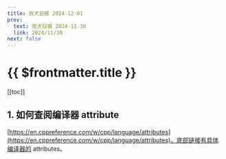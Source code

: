 ```yaml
---
title: 败犬日报 2024-12-01
prev:
  text: 败犬日报 2024-11-30
  link: 2024/11/30
next: false
---
```


# {{ $frontmatter.title }}

[[toc]]

## 1. 如何查阅编译器 attribute

[https://en.cppreference.com/w/cpp/language/attributes](https://en.cppreference.com/w/cpp/language/attributes)，底部链接有具体编译器的 attributes。
